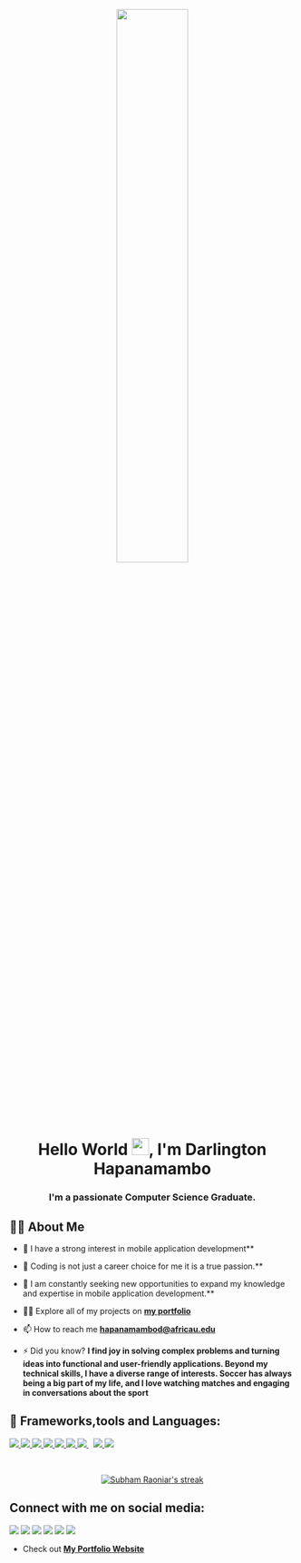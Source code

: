 <p align="center">
<a href="#"><img width="50%" height="50%" src="https://indoanalytica.com/static/images/data-science-4.gif"></a>
</p>

<h1 align="center">Hello World <img src="https://raw.githubusercontent.com/MartinHeinz/MartinHeinz/master/wave.gif" width="30px">, I'm Darlington Hapanamambo</h1>
<h3 align="center">I'm a passionate Computer Science Graduate.</h3>

## 🙋‍♂️ About Me

- 🔭 I have a strong interest in mobile application development**

- 🌱 Coding is not just a career choice for me it is a true passion.**

- 👯 I am constantly seeking new opportunities to expand my knowledge and expertise in mobile application development.**

- 👨‍💻 Explore all of my projects on **[my portfolio](https://github.com/darlingtonhp)**

- 📫 How to reach me **hapanamambod@africau.edu**

- ⚡ Did you know? **I find joy in solving complex problems and turning ideas into functional and user-friendly applications.
     Beyond my technical skills, I have a diverse range of interests. Soccer has always being a big part of my life, and I 
     love watching matches and engaging in conversations about the sport**


## 🚀 Frameworks,tools and Languages:

<p align="left">
    <a href="https://code.visualstudio.com/"> <img src="https://cdn.icon-icons.com/icons2/2107/PNG/48/file_type_vscode_icon_130084.png"/> </a>
    <a href="https://flutter.dev/" target="_blank"> <img src="https://cdn.iconscout.com/icon/free/png-48/free-flutter-2038877-1720090.png?f=avif&w=256"/> </a> 
    <a href="https://developer.mozilla.org/en-US/docs/Web/JavaScript" target="_blank"> <img src="https://img.icons8.com/color/48/000000/javascript.png"/> </a> 
    <a href="https://docs.microsoft.com/en-us/dotnet/csharp/" target="_blank"> <img src="https://img.icons8.com/color/48/000000/c-sharp-logo.png"/> </a> 
    <a href="https://www.w3.org/html/" target="_blank"> <img src="https://img.icons8.com/color/48/000000/html-5.png"/> </a> 
    <a href="https://www.w3schools.com/css/" target="_blank"> <img src="https://img.icons8.com/color/48/000000/css3.png"/> </a> 
    <a style="padding-right:8px;" href="https://www.mysql.com/" target="_blank"> <img src="https://img.icons8.com/fluent/50/000000/mysql-logo.png"/> </a>
    <a href="https://firebase.google.com/" target="_blank"> <img src="https://img.icons8.com/color/48/000000/firebase.png"/> </a> 
    <a href="https://git-scm.com/" target="_blank"> <img src="https://img.icons8.com/color/48/000000/git.png"/> </a>
</p>

<!-- [![React Badge](https://img.shields.io/badge/-React-61DBFB?style=for-the-badge&labelColor=black&logo=react&logoColor=61DBFB)](#)  [![Javascript Badge](https://img.shields.io/badge/-Javascript-F0DB4F?style=for-the-badge&labelColor=black&logo=javascript&logoColor=F0DB4F)](#) [![Typescript Badge](https://img.shields.io/badge/-Typescript-007acc?style=for-the-badge&labelColor=black&logo=typescript&logoColor=007acc)](#) [![Nodejs Badge](https://img.shields.io/badge/-Nodejs-3C873A?style=for-the-badge&labelColor=black&logo=node.js&logoColor=3C873A)](#) [![GraphQL Badge](https://img.shields.io/badge/-GraphQl-e535ab?style=for-the-badge&labelColor=black&logo=node.js&logoColor=e535ab)](#) -->
<br/>

<p align="center">
    <a href="https://github.com/darlingtonhp/github-readme-streak-stats">
        <img title="🔥 Get streak stats for your profile at git.io/streak-stats" alt="Subham Raoniar's streak" src="https://github-readme-streak-stats.herokuapp.com/?user=SubhamRaoniar28&theme=black-ice&hide_border=true&stroke=0000&background=060A0CD0"/>
    </a>
</p>

## Connect with me on social media:
<p align="left">
<a href = "https://www.linkedin.com/in/darlington-hapanamambo-049a97170/"><img src="https://img.icons8.com/fluent/48/000000/linkedin.png"/></a>
<a href = "hapanamambod@africau.edu"><img src="https://img.icons8.com/fluency/48/000000/gmail-new.png"/></a>
<a href = "https://stackoverflow.com/users/14339632/darlingtonhp"><img src="https://img.icons8.com/color/48/000000/stackoverflow.png"/></a>
<a href = "https://www.facebook.com/darlhp/"><img src="https://img.icons8.com/color/48/000000/facebook-new.png"/></a>
<a href = "https://www.instagram.com/darlingtonhp/"><img src="https://img.icons8.com/?size=48&id=32323&format=png"/></a>
<a href = "https://twitter.com/_darlingtonhp"><img src="https://img.icons8.com/?size=48&id=13963&format=png"/></a>
</p>
 
- Check out **[My Portfolio Website](https://darlingtonhp.github.io/darlingtonhp.io/)**




